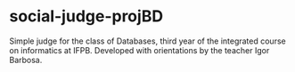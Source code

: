 social-judge-projBD
===================

Simple judge for the class of Databases, third year of the integrated course on informatics at IFPB. Developed with orientations by the teacher Igor Barbosa.
